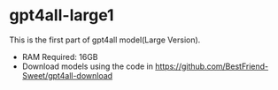 # gpt4all-large1

This is the first part of gpt4all model(Large Version).

- RAM Required: 16GB
- Download models using the code in https://github.com/BestFriend-Sweet/gpt4all-download
